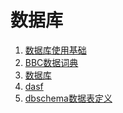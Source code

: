 数据库
================================================

1. [数据库使用基础](basic.md)
1. [BBC数据词典](data-dictionary.md)
1. [数据库](readme.md)
1. [dasf](test1.md)
1. [dbschema数据表定义](types.md)
